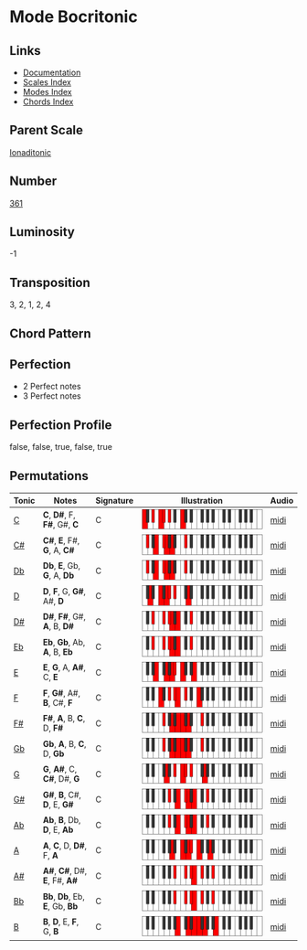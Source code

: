 # Mode Bocritonic

## Links

- [Documentation](README.md)
- [Scales Index](Scales.md)
- [Modes Index](Modes.md)
- [Chords Index](Chords.md)

## Parent Scale

[Ionaditonic](ScaleIonaditonic.md)

## Number

[361](https://ianring.com/musictheory/scales/361)

## Luminosity

-1

## Transposition

3, 2, 1, 2, 4

## Chord Pattern



## Perfection

- 2 Perfect notes
- 3 Perfect notes

## Perfection Profile

false, false, true, false, true

## Permutations

| Tonic | Notes | Signature | Illustration | Audio |
|-------|-------|-----------|--------------|-------|
| [C](ModeCNaturalBocritonic.md) | **C**, **D#**, F, **F#**, G#, **C** | C | ![CNaturalBocritonic](ModeCNaturalBocritonic.png) | [midi](https://github.com/edipermadi/music/blob/main/docs/ModeCNaturalBocritonic.mid?raw=true) |
| [C#](ModeCSharpBocritonic.md) | **C#**, **E**, F#, **G**, A, **C#** | C | ![CSharpBocritonic](ModeCSharpBocritonic.png) | [midi](https://github.com/edipermadi/music/blob/main/docs/ModeCSharpBocritonic.mid?raw=true) |
| [Db](ModeDFlatBocritonic.md) | **Db**, **E**, Gb, **G**, A, **Db** | C | ![DFlatBocritonic](ModeDFlatBocritonic.png) | [midi](https://github.com/edipermadi/music/blob/main/docs/ModeDFlatBocritonic.mid?raw=true) |
| [D](ModeDNaturalBocritonic.md) | **D**, **F**, G, **G#**, A#, **D** | C | ![DNaturalBocritonic](ModeDNaturalBocritonic.png) | [midi](https://github.com/edipermadi/music/blob/main/docs/ModeDNaturalBocritonic.mid?raw=true) |
| [D#](ModeDSharpBocritonic.md) | **D#**, **F#**, G#, **A**, B, **D#** | C | ![DSharpBocritonic](ModeDSharpBocritonic.png) | [midi](https://github.com/edipermadi/music/blob/main/docs/ModeDSharpBocritonic.mid?raw=true) |
| [Eb](ModeEFlatBocritonic.md) | **Eb**, **Gb**, Ab, **A**, B, **Eb** | C | ![EFlatBocritonic](ModeEFlatBocritonic.png) | [midi](https://github.com/edipermadi/music/blob/main/docs/ModeEFlatBocritonic.mid?raw=true) |
| [E](ModeENaturalBocritonic.md) | **E**, **G**, A, **A#**, C, **E** | C | ![ENaturalBocritonic](ModeENaturalBocritonic.png) | [midi](https://github.com/edipermadi/music/blob/main/docs/ModeENaturalBocritonic.mid?raw=true) |
| [F](ModeFNaturalBocritonic.md) | **F**, **G#**, A#, **B**, C#, **F** | C | ![FNaturalBocritonic](ModeFNaturalBocritonic.png) | [midi](https://github.com/edipermadi/music/blob/main/docs/ModeFNaturalBocritonic.mid?raw=true) |
| [F#](ModeFSharpBocritonic.md) | **F#**, **A**, B, **C**, D, **F#** | C | ![FSharpBocritonic](ModeFSharpBocritonic.png) | [midi](https://github.com/edipermadi/music/blob/main/docs/ModeFSharpBocritonic.mid?raw=true) |
| [Gb](ModeGFlatBocritonic.md) | **Gb**, **A**, B, **C**, D, **Gb** | C | ![GFlatBocritonic](ModeGFlatBocritonic.png) | [midi](https://github.com/edipermadi/music/blob/main/docs/ModeGFlatBocritonic.mid?raw=true) |
| [G](ModeGNaturalBocritonic.md) | **G**, **A#**, C, **C#**, D#, **G** | C | ![GNaturalBocritonic](ModeGNaturalBocritonic.png) | [midi](https://github.com/edipermadi/music/blob/main/docs/ModeGNaturalBocritonic.mid?raw=true) |
| [G#](ModeGSharpBocritonic.md) | **G#**, **B**, C#, **D**, E, **G#** | C | ![GSharpBocritonic](ModeGSharpBocritonic.png) | [midi](https://github.com/edipermadi/music/blob/main/docs/ModeGSharpBocritonic.mid?raw=true) |
| [Ab](ModeAFlatBocritonic.md) | **Ab**, **B**, Db, **D**, E, **Ab** | C | ![AFlatBocritonic](ModeAFlatBocritonic.png) | [midi](https://github.com/edipermadi/music/blob/main/docs/ModeAFlatBocritonic.mid?raw=true) |
| [A](ModeANaturalBocritonic.md) | **A**, **C**, D, **D#**, F, **A** | C | ![ANaturalBocritonic](ModeANaturalBocritonic.png) | [midi](https://github.com/edipermadi/music/blob/main/docs/ModeANaturalBocritonic.mid?raw=true) |
| [A#](ModeASharpBocritonic.md) | **A#**, **C#**, D#, **E**, F#, **A#** | C | ![ASharpBocritonic](ModeASharpBocritonic.png) | [midi](https://github.com/edipermadi/music/blob/main/docs/ModeASharpBocritonic.mid?raw=true) |
| [Bb](ModeBFlatBocritonic.md) | **Bb**, **Db**, Eb, **E**, Gb, **Bb** | C | ![BFlatBocritonic](ModeBFlatBocritonic.png) | [midi](https://github.com/edipermadi/music/blob/main/docs/ModeBFlatBocritonic.mid?raw=true) |
| [B](ModeBNaturalBocritonic.md) | **B**, **D**, E, **F**, G, **B** | C | ![BNaturalBocritonic](ModeBNaturalBocritonic.png) | [midi](https://github.com/edipermadi/music/blob/main/docs/ModeBNaturalBocritonic.mid?raw=true) |
